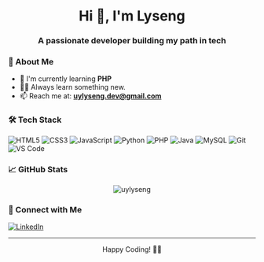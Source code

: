 <h1 align="center">Hi 👋, I'm Lyseng</h1>
<h3 align="center">A passionate developer building my path in tech</h3>

### 🚀 About Me
- 🌱 I'm currently learning **PHP**
- 👨‍💻 Always learn something new.
- 📫 Reach me at: **uylyseng.dev@gmail.com**

### 🛠️ Tech Stack
![HTML5](https://img.shields.io/badge/-HTML5-E34F26?style=flat-square&logo=html5&logoColor=white)
![CSS3](https://img.shields.io/badge/-CSS3-1572B6?style=flat-square&logo=css3)
![JavaScript](https://img.shields.io/badge/-JavaScript-F7DF1E?style=flat-square&logo=javascript&logoColor=black)
![Python](https://img.shields.io/badge/-Python-3776AB?style=flat-square&logo=python&logoColor=white)
![PHP](https://img.shields.io/badge/-PHP-777BB4?style=flat-square&logo=php&logoColor=white)
![Java](https://img.shields.io/badge/-Java-007396?style=flat-square&logo=java&logoColor=white)
![MySQL](https://img.shields.io/badge/-MySQL-4479A1?style=flat-square&logo=mysql&logoColor=white)
![Git](https://img.shields.io/badge/-Git-F05032?style=flat-square&logo=git&logoColor=white)
![VS Code](https://img.shields.io/badge/-VS%20Code-007ACC?style=flat-square&logo=visual-studio-code&logoColor=white)


### 📈 GitHub Stats
<p align="center">
<img src="https://github-readme-stats.vercel.app/api?username=uylyseng&show_icons=true&theme=radical" alt="uylyseng" />
</p>

### 🤝 Connect with Me
[![LinkedIn](https://img.shields.io/badge/LinkedIn-0077B5?style=flat-square&logo=linkedin&logoColor=white)](https://kh.linkedin.com/in/uylyseng)


---
<p align="center">Happy Coding! 👨‍💻</p>
